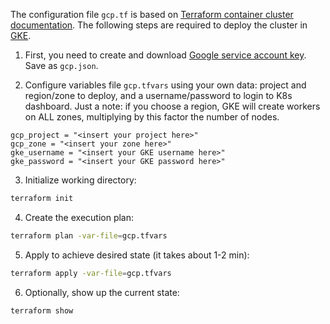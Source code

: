 The configuration file `gcp.tf` is based on [Terraform container cluster documentation](https://www.terraform.io/docs/providers/google/r/container_cluster.html). The following steps are required to deploy the cluster in [GKE]((https://cloud.google.com/kubernetes-engine/)).

1. First, you need to create and download
[Google service account key](https://console.cloud.google.com/apis/credentials/serviceaccountkey).
Save as `gcp.json`.

2. Configure variables file `gcp.tfvars` using your own data: project and region/zone to deploy, and a username/password to login to K8s dashboard. Just a note: if you choose a region, GKE will create workers on ALL zones, multiplying by this factor the number of nodes.
```
gcp_project = "<insert your project here>"
gcp_zone = "<insert your zone here>"
gke_username = "<insert your GKE username here>"
gke_password = "<insert your GKE password here>"
```

3. Initialize working directory:
```bash
terraform init
```

4. Create the execution plan:
```bash
terraform plan -var-file=gcp.tfvars
```

5. Apply to achieve desired state (it takes about 1-2 min):
```bash
terraform apply -var-file=gcp.tfvars
```

6. Optionally, show up the current state:
```bash
terraform show
```
